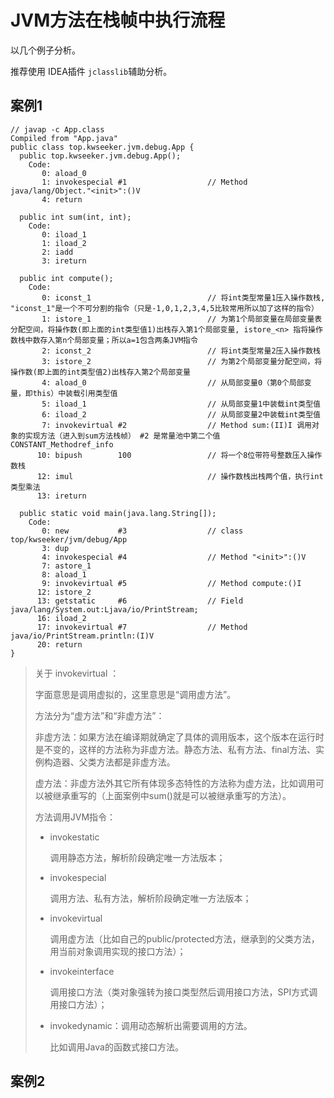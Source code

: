 # JVM方法在栈帧中执行流程

以几个例子分析。

推荐使用 IDEA插件 `jclasslib`辅助分析。

## 案例1

```
// javap -c App.class
Compiled from "App.java"
public class top.kwseeker.jvm.debug.App {
  public top.kwseeker.jvm.debug.App();
    Code:
       0: aload_0
       1: invokespecial #1                  // Method java/lang/Object."<init>":()V
       4: return

  public int sum(int, int);
    Code:
       0: iload_1
       1: iload_2
       2: iadd
       3: ireturn

  public int compute();
    Code:
       0: iconst_1                          // 将int类型常量1压入操作数栈, "iconst_1"是一个不可分割的指令（只是-1,0,1,2,3,4,5比较常用所以加了这样的指令）
       1: istore_1                          // 为第1个局部变量在局部变量表分配空间，将操作数(即上面的int类型值1)出栈存入第1个局部变量, istore_<n> 指将操作数栈中数存入第n个局部变量；所以a=1包含两条JVM指令
       2: iconst_2                          // 将int类型常量2压入操作数栈
       3: istore_2                          // 为第2个局部变量分配空间，将操作数(即上面的int类型值2)出栈存入第2个局部变量
       4: aload_0                           // 从局部变量0（第0个局部变量，即this）中装载引用类型值
       5: iload_1                           // 从局部变量1中装载int类型值
       6: iload_2                           // 从局部变量2中装载int类型值
       7: invokevirtual #2                  // Method sum:(II)I 调用对象的实现方法（进入到sum方法栈帧） #2 是常量池中第二个值 CONSTANT_Methodref_info
      10: bipush        100                 // 将一个8位带符号整数压入操作数栈
      12: imul                              // 操作数栈出栈两个值，执行int类型乘法
      13: ireturn

  public static void main(java.lang.String[]);
    Code:
       0: new           #3                  // class top/kwseeker/jvm/debug/App
       3: dup
       4: invokespecial #4                  // Method "<init>":()V
       7: astore_1
       8: aload_1
       9: invokevirtual #5                  // Method compute:()I
      12: istore_2
      13: getstatic     #6                  // Field java/lang/System.out:Ljava/io/PrintStream;
      16: iload_2
      17: invokevirtual #7                  // Method java/io/PrintStream.println:(I)V
      20: return
}
```

> 关于 invokevirtual ：
>
> 字面意思是调用虚拟的，这里意思是“调用虚方法”。
>
> 方法分为“虚方法”和“非虚方法”：
>
> 非虚方法：如果方法在编译期就确定了具体的调用版本，这个版本在运行时是不变的，这样的方法称为非虚方法。静态方法、私有方法、final方法、实例构造器、父类方法都是非虚方法。
>
> 虚方法：非虚方法外其它所有体现多态特性的方法称为虚方法，比如调用可以被继承重写的（上面案例中sum()就是可以被继承重写的方法）。
>
> 方法调用JVM指令：
>
> + invokestatic
>
>   调用静态方法，解析阶段确定唯一方法版本；
>
> + invokespecial
>
>   调用<init>方法、私有方法，解析阶段确定唯一方法版本；
>
> + invokevirtual
>
>   调用虚方法（比如自己的public/protected方法，继承到的父类方法，用当前对象调用实现的接口方法）；
>
> + invokeinterface
>
>   调用接口方法（类对象强转为接口类型然后调用接口方法，SPI方式调用接口方法）；
>
> + invokedynamic：调用动态解析出需要调用的方法。
>
>   比如调用Java的函数式接口方法。



## 案例2



